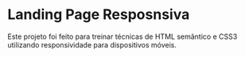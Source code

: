 # Landing Page Resposnsiva
Este projeto foi feito para treinar técnicas de HTML semântico e CSS3 utilizando responsividade para dispositivos móveis.